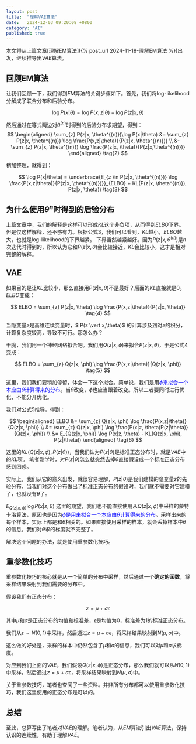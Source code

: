 ```yaml
---
layout: post
title:  "理解VAE算法"
date:   2024-12-03 09:20:08 +0800
category: "AI"
published: true
---
```


本文将从上篇文章[理解EM算法]({% post_url 2024-11-18-理解EM算法 %})出发，继续推导出$VAE$算法。

<!--more-->

## 回顾EM算法
让我们回顾一下，我们得到$EM$算法的关键步骤如下。首先，我们将log-likelihood分解成了联合分布和后验分布。

$$
\log P(x|\theta) = \log P(x,z|\theta) - \log P(z|x, \theta)  \tag{1}
$$

然后通过在等式两边对$\theta^{(n)}$时得到的后验分布求期望，得到：
$$
\begin{aligned}
\sum_{z} P(z|x, \theta^{(n)})\log P(x|\theta) &= \sum_{z} P(z|x, \theta^{(n)}) \log \frac{P(x,z|\theta)}{P(z|x, \theta^{(n)})} \\
&- \sum_{z} P(z|x, \theta^{(n)}) \log \frac{P(z|x, \theta)}{P(z|x,\theta^{(n)})} 
\end{aligned}
\tag{2}
$$

稍加整理，就得到：

$$
\log P(x|\theta) = \underbrace{E_{z \in P(z|x, \theta^{(n)})} \log \frac{P(x,z|\theta)}{P(z|x, \theta^{(n)})}}_{ELBO} + KL(P(z|x, \theta^{(n)}), P(z|x, \theta)) \tag{3}
$$

## 为什么使用$\theta^{n}$时得到的后验分布
上篇文章中，我们的解释是这样可以形成$KL$这个非负项，从而得到$ELBO$下界。
但是仅这样解释，还不够有力。根据公式3，我们可以看到，$KL$越小，$ELBO$越大，也就是log-likelihood的下界越紧。
下界当然越紧越好。因为$P(z \vert x, \theta^{(n)})$是$n$次迭代时得到的，所以认为它和$P(z \vert x, \theta)$会比较接近，$KL$会比较小，这才是相对完整的解释。

## VAE
如果目的是让$KL$比较小，那么直接用$P(z \vert x, \theta)$不是最好？后面的$KL$直接就是0。
$ELBO$变成：

$$
ELBO = \sum_{z} P(z|x, \theta) \log \frac{P(x,z|\theta)}{P(z|x, \theta)} \tag{4}
$$

当隐变量$z$是高维连续变量时，$ P(z \vert x,\theta)$ 的计算涉及到对$z$的积分，计算复杂度较高，导致不可行。那怎么办？

干脆，我们用一个神经网络拟合吧。我们用$Q(z \vert x, \phi)$来拟合$P(z \vert x,\theta)$，于是公式4变成：

$$
ELBO = \sum_{z} Q(z|x, \phi) \log \frac{P(x,z|\theta)}{Q(z|x, \phi)} \tag{5}
$$


这里，我们我们要稍加停留，体会一下这个拟合。简单说，我们是用<font color="blue">$\phi$来拟合一个本应由$\theta$计算得来的分布</font>。当$\theta$改变，$\phi$也应当跟着改变。所以二者要同时进行优化，不能分开优化。

我们对公式5推导，得到：

$$
\begin{aligned}
ELBO &= \sum_{z} Q(z|x, \phi) \log \frac{P(x,z|\theta)}{Q(z|x, \phi)} \\
&=  \sum_{z} Q(z|x, \phi) \log \frac{P(x|z, \theta)P(z|\theta)}{Q(z|x, \phi)} \\
&= E_{Q(z|x, \phi)} \log P(x|z, \theta) - KL(Q(z|x, \phi), P(z|\theta))
\end{aligned}
\tag{6}
$$

这里的$KL(Q(z \vert x, \phi), P(z \vert \theta))$，当我们认为$P(z \vert \theta)$是标准正态分布时，就是$VAE$中的$KL$项。
笔者刚学时，对$P(z \vert \theta)$怎么就突然去掉$\theta$直接假设成一个标准正态分布感到困惑。

实际上，我们从它的意义出发，就很容易理解，$P(z \vert \theta)$是我们建模的隐变量$z$的先验分布，当我们对这个分布做出了标准正态分布的假设时，我们就不需要对它建模了，也就没有$\theta$了。


$E_{Q(z \vert x, \phi)} \log P(x \vert z, \theta)$ 这里的期望，我们也不能直接使用从$Q(z \vert x, \phi)$中采样的蒙特卡洛算法，原因也是因为<font color="blue">$\phi$是用来拟合一个本应由$\theta$计算得来的分布</font>。采样出来的每个样本，实际上都是和$\theta$相关的。如果直接使用采样的样本，就会丢掉样本中$\theta$的信息。我们对$\theta$求的梯度就不完整了。

解决这个问题的办法，就是使用重参数化技巧。

## 重参数化技巧

重参数化技巧的核心就是从一个简单的分布中采样，然后通过一个**确定的函数**，将采样结果映射到我们需要的分布中。

假设我们有正态分布：

$$
z = \mu + \sigma \epsilon
$$

其中$\mu$和$\sigma$是正态分布的均值和标准差，$\epsilon$是均值为0，标准差为1的标准正态分布。

我们从$\epsilon \sim N(0,1)$中采样，然后通过$z = \mu + \sigma \epsilon$，将采样结果映射到$N(\mu, \sigma)$中。   

这么做的好处是，采样的样本中仍然包含了$\mu$和$\sigma$的信息，我们可以对$\mu$和$\sigma$求梯度。

对应到我们上面的$VAE$，我们假设$Q(z \vert x, \phi)$是正态分布，那么我们就可以从$N(0,1)$中采样，然后通过$z = \mu + \sigma \epsilon$，将采样结果映射到$N(\mu, \sigma)$中。

关于重参数技巧，笔者也查阅了一些资料。并非所有分布都可以使用重参数化技巧，我们这里使用的正态分布是可以的。

## 总结

至此，总算写出了笔者对$VAE$的理解。笔者认为，从$EM$算法引出$VAE$算法，保持认识的连续性，有助于理解$VAE$。





